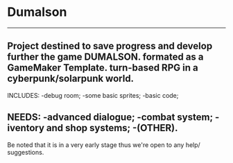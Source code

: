 # Dumalson
-----------------------------------------------------------------------------------
Project destined to save progress and develop further the game DUMALSON.
formated as a GameMaker Template.
turn-based RPG in a cyberpunk/solarpunk world.
-----------------------------------------------------------------------------------
INCLUDES:
-debug room;
-some basic sprites;
-basic code;

NEEDS:
-advanced dialogue;
-combat system;
-iventory and shop systems;
-(OTHER).
-----------------------------------------------------------------------------------
Be noted that it is in a very early stage thus we're open to any help/ suggestions.
